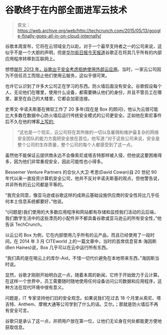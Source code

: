 # 谷歌终于在内部全面进军云技术

> 原文：<https://web.archive.org/web/http://techcrunch.com/2015/05/13/google-finally-goes-all-in-on-cloud-internally/>

谷歌本周宣布，它将在云领域全力以赴。对于一个最早支持者之一的公司来说，这似乎不是一个大胆的声明，但是[华尔街日报今天报道](https://web.archive.org/web/20230129215144/http://blogs.wsj.com/cio/2015/05/11/google-moves-its-corporate-applications-to-the-internet/)谷歌正在将其几乎所有的内部应用程序转移到互联网上。

想想[就在 2013 年，谷歌出于安全考虑拒绝使用外部云应用](https://web.archive.org/web/20230129215144/http://www.citeworld.com/article/2115315/cloud-computing/google-cloud-company-doesnt-trust-other-cloud-vendors.html)。当时，一家云公司因为不信任员工而阻止他们使用云服务，这似乎很可笑。

也许它认识到了许多大公司正在学习的东西。防火墙后面没有安全。谷歌假设每个人，无论他们在哪里，使用什么设备，都需要确认他们的身份，并且不管员工在哪里，甚至在自己的大楼里，它都会加密连接。

史蒂文·辛诺夫斯基在微软工作了 20 多年(现在是 Box 的顾问)，他认为云很可能比大多数在数据中心防火墙后运行传统安全模式的公司更安全。正如他在索尼事件后不久在他的博客[上写的:](https://web.archive.org/web/20230129215144/http://blog.learningbyshipping.com/2014/12/21/why-sonys-breach-matters/)

> “这也是一个现实，云公司将在其所做的一切以及雇佣和维护最复杂的网络安全团队的能力方面把安全放在首位。他写道:“对于这些公司来说，安全是整个公司的生存质量，整个公司的每个人都感受到了这一点。

虽然他不能保证云提供商永远不会像索尼或塔吉特那样被入侵，但他说这要困难得多，因为他们非常重视安全，因此可能性也小得多。

Bessemer Venture Partners 的合伙人大卫·考恩(David Cowan)自 20 世纪 90 年代以来一直投资计算机安全公司，他并不反对辛诺夫斯基的观点，但他警告说，并非所有的云公司都是平等的。

“我完全同意，像亚马逊或谷歌这样的成熟云基础设施供应商的安全性将比几乎任何本土信息系统都要好，”他说。

“(问题是)我们使用的大多数应用程序和网站都有存储和监控我们活动的云后端，我们数字生活中的这些漂亮的小配件并不都具备谷歌或亚马逊云的所有安全性，”他告诉 TechCrunch。

以云公司 Box 为例，它在内部使用几乎所有的云产品，而且已经使用了一段时间。在 2014 年 3 月 CITEworld 上的一篇文章中，当时的首席信息官本·海因斯(Ben Haines)说，Box 几乎可以在云中运行所有东西。

“我们真的是在喝云上的库尔-Aid，不惜一切代价避免在本地带来东西，”海因斯当时说。

显然，谷歌才刚刚开始明白这一点，随着本周的新闻，它终于开始致力于云计算。在这样一个世界中，员工需要随时随地使用任何设备访问公司数据和应用程序，这种方法在现代环境中很有意义。

问题是，IT 专家坚持他们旧的安全观念。如果说我们在过去 18 个月里从索尼、塔吉特、Anthem、摩根大通等公司学到了什么的话。艾尔。；那就是防火墙后不再有安全可言。

谷歌只是承认了这一点，并把用户放在第一位，让他们无论身在何处都能更方便地获取信息。